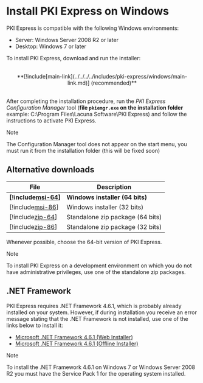 ﻿# Install PKI Express on Windows

PKI Express is compatible with the following Windows environments:

* Server: Windows Server 2008 R2 or later
* Desktop: Windows 7 or later

To install PKI Express, download and run the installer:

<br />
<center>
**[!include[main-link](../../../../includes/pki-express/windows/main-link.md)] (recommended)**
</center>
<br />

After completing the installation procedure, run the *PKI Express Configuration Manager* tool (**file `pkiemgr.exe` on the installation folder** example: C:\Program Files\Lacuna Software\PKI Express)
and follow the instructions to activate PKI Express.

> [!NOTE]
> The Configuration Manager tool does not appear on the start menu, you must run it from the installation folder (this will be fixed soon)

## Alternative downloads

File                                                                            | Description
------------------------------------------------------------------------------- | ------------------
**[!include[msi-64](../../../../includes/pki-express/windows/link-msi-64.md)]** | **Windows installer (64 bits)**
[!include[msi-86](../../../../includes/pki-express/windows/link-msi-86.md)]     | Windows installer (32 bits)
[!include[zip-64](../../../../includes/pki-express/windows/link-zip-64.md)]     | Standalone zip package (64 bits)
[!include[zip-86](../../../../includes/pki-express/windows/link-zip-86.md)]     | Standalone zip package (32 bits)

Whenever possible, choose the 64-bit version of PKI Express.

> [!NOTE]
> To install PKI Express on a development environment on which you do not have administrative privileges, use one of the standalone zip packages.

## .NET Framework

PKI Express requires .NET Framework 4.6.1, which is probably already installed on your system. However, if during installation
you receive an error message stating that the .NET Framework is not installed, use one of the links below to install it:

* [Microsoft .NET Framework 4.6.1 (Web Installer)](https://www.microsoft.com/en-us/download/details.aspx?id=49981)
* [Microsoft .NET Framework 4.6.1 (Offline Installer)](https://www.microsoft.com/en-us/download/details.aspx?id=49982)

> [!NOTE]
> To install the .NET Framework 4.6.1 on Windows 7 or Windows Server 2008 R2 you must have the Service Pack 1 for the operating system installed.
